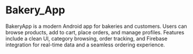 # Bakery_App
BakeryApp is a modern Android app for bakeries and customers. Users can browse products, add to cart, place orders, and manage profiles. Features include a clean UI, category browsing, order tracking, and Firebase integration for real-time data and a seamless ordering experience.
